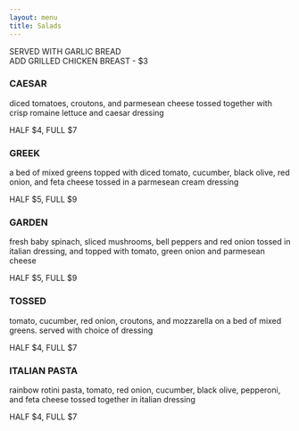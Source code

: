 ```yaml
---
layout: menu
title: Salads
---
```


<section>
    <!-- SALADS -->
    <div class="menu-item">
      <p>SERVED WITH GARLIC BREAD<br>ADD GRILLED CHICKEN BREAST - $3</p>
    </div>
    <div class="menu-item">
      <h3>CAESAR</h3>
      <p>diced tomatoes, croutons, and parmesean cheese tossed together with crisp romaine lettuce and caesar dressing</p>
      <span class="price">HALF $4, FULL $7</span>
    </div>
    <div class="menu-item">
      <h3>GREEK</h3>
      <p>a bed of mixed greens topped with diced tomato, cucumber, black olive, red onion, and feta cheese tossed in a parmesean cream dressing</p>
      <span class="price">HALF $5, FULL $9</span>
    </div>
    <div class="menu-item">
      <h3>GARDEN</h3>
      <p>fresh baby spinach, sliced mushrooms, bell peppers and red onion tossed in italian dressing, and topped with tomato, green onion and parmesean cheese</p>
      <span class="price">HALF $5, FULL $9</span>
    </div>
    <div class="menu-item">
      <h3>TOSSED</h3>
      <p>tomato, cucumber, red onion, croutons, and mozzarella on a bed of mixed greens. served with choice of dressing</p>
      <span class="price">HALF $4, FULL $7</span>
    </div>
    <div class="menu-item">
      <h3>ITALIAN PASTA</h3>
      <p>rainbow rotini pasta, tomato, red onion, cucumber, black olive, pepperoni, and feta cheese tossed together in italian dressing</p>
      <span class="price">HALF $4, FULL $7</span>
    </div>
  </section>